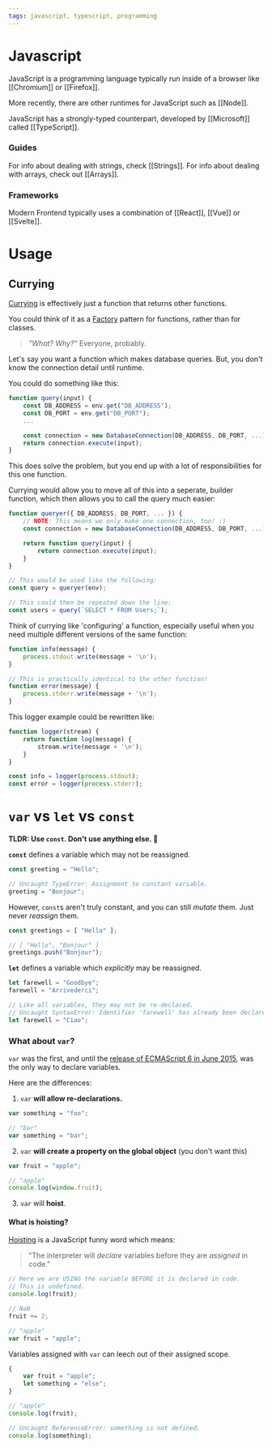 ```yaml
---
tags: javascript, typescript, programming
---
```


# Javascript

JavaScript is a programming language typically run inside of a browser like [[Chromium]] or [[Firefox]].

More recently, there are other runtimes for JavaScript such as [[Node]].

JavaScript has a strongly-typed counterpart, developed by [[Microsoft]] called [[TypeScript]].

### Guides

For info about dealing with strings, check [[Strings]].
For info about dealing with arrays, check out [[Arrays]].

### Frameworks

Modern Frontend typically uses a combination of [[React]], [[Vue]] or [[Svelte]].

# Usage

## Currying

[Currying](https://javascript.info/currying-partials) is effectively just a function that returns other functions.

You could think of it as a [Factory](https://refactoring.guru/design-patterns/factory-method) pattern for functions, rather than for classes.

> *"What? Why?"*
> Everyone, probably.

Let's say you want a function which makes database queries. But, you don't know the connection detail until runtime.

You could do something like this:
```javascript
function query(input) {
	const DB_ADDRESS = env.get("DB_ADDRESS");
	const DB_PORT = env.get("DB_PORT");
	...

	const connection = new DatabaseConnection(DB_ADDRESS, DB_PORT, ...);
	return connection.execute(input);
}
```
This does solve the problem, but you end up with a lot of responsibilities for this one function.

Currying would allow you to move all of this into a seperate, builder function, which then allows you to call the query much easier:
```javascript
function queryer({ DB_ADDRESS, DB_PORT, ... }) {
	// NOTE: This means we only make one connection, too! :)
	const connection = new DatabaseConnection(DB_ADDRESS, DB_PORT, ...);

	return function query(input) {
		return connection.execute(input);
	}
}

// This would be used like the following:
const query = queryer(env);

// This could then be repeated down the line:
const users = query(`SELECT * FROM Users;`);
```

Think of currying like 'configuring' a function, especially useful when you need multiple different versions of the same function:
```javascript
function info(message) {
	process.stdout.write(message + '\n');
}

// This is practically identical to the other function!
function error(message) {
	process.stderr.write(message + '\n');
}
```

This logger example could be rewritten like:
```javascript
function logger(stream) {
	return function log(message) {
		stream.write(message + '\n');
	}
}

const info = logger(process.stdout);
const error = logger(process.stderr);
```

# `var` vs `let` vs `const`

**TLDR: Use `const`. Don't use anything else. 🙏**

**`const`** defines a variable which may not be reassigned.
```javascript
const greeting = "Hello";

// Uncaught TypeError: Assignment to constant variable.
greeting = "Bonjour";
```

However, `const`s aren't truly constant, and you can still *mutate* them. Just never *reassign* them.
```javascript
const greetings = [ "Hello" ];

// [ "Hello", "Bonjour" ]
greetings.push("Bonjour");
```

**`let`** defines a variable which *explicitly* may be reassigned.
```javascript
let farewell = "Goodbye";
farewell = "Arrivederci";

// Like all variables, they may not be re-declared.
// Uncaught SyntaxError: Identifier 'farewell' has already been declared.
let farewell = "Ciao";
```

### What about `var`?

`var` was the first, and until the [release of ECMAScript 6 in June 2015](https://exploringjs.com/es6/ch_about-es6.html), was the only way to declare variables.

Here are the differences:

1. `var` **will allow re-declarations.**
```javascript
var something = "foo";

// "bar"
var something = "bar";
```

2. `var` **will create a property on the global object** (you don't want this)
```javascript
var fruit = "apple";

// "apple"
console.log(window.fruit);
```

3. `var` will **hoist**.

#### What is hoisting?

[Hoisting](https://developer.mozilla.org/en-US/docs/Glossary/Hoisting) is a JavaScript funny word which means:

> "The interpreter will *declare* variables before they are *assigned* in code."

```javascript
// Here we are USING the variable BEFORE it is declared in code.
// This is undefined.
console.log(fruit);

// NaN
fruit += 2;

// "apple"
var fruit = "apple";
```

Variables assigned with `var` can leech out of their assigned scope.

```javascript
{
	var fruit = "apple";
	let something = "else";
}

// "apple"
console.log(fruit);

// Uncaught ReferenceError: something is not defined.
console.log(something);
```

